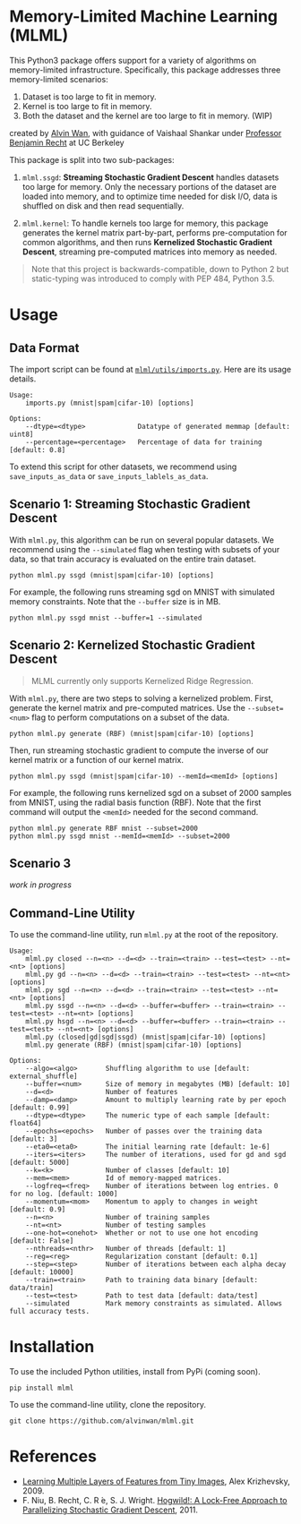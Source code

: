 # Memory-Limited Machine Learning (MLML)

This Python3 package offers support for a variety of algorithms on
memory-limited infrastructure. Specifically, this package addresses
three memory-limited scenarios:

1. Dataset is too large to fit in memory.
2. Kernel is too large to fit in memory.
3. Both the dataset and the kernel are too large to fit in memory. (WIP)

created by [Alvin Wan](http://alvinwan.com), with guidance of 
Vaishaal Shankar under 
[Professor Benjamin Recht](https://people.eecs.berkeley.edu/~brecht/) 
at UC Berkeley

This package is split into two sub-packages:

1. `mlml.ssgd`: **Streaming Stochastic Gradient Descent** handles 
datasets too large for memory. Only the necessary portions of 
the dataset are loaded into memory, and to optimize time needed for
disk I/O, data is shuffled on disk and then read sequentially.

2. `mlml.kernel`: To handle kernels too large for memory, this package
generates the kernel matrix part-by-part, performs pre-computation
for common algorithms, and then runs **Kernelized Stochastic Gradient
Descent**, streaming pre-computed matrices into memory as needed.

> Note that this project is backwards-compatible, down to Python 2 but
static-typing was introduced to comply with PEP 484, Python 3.5.

# Usage

## Data Format

The import script can be found at [`mlml/utils/imports.py`](https://github.com/alvinwan/mlml/blob/master/mlml/utils/imports.py). 
Here are its usage details.

    Usage:
        imports.py (mnist|spam|cifar-10) [options]

    Options:
        --dtype=<dtype>             Datatype of generated memmap [default: uint8]
        --percentage=<percentage>   Percentage of data for training [default: 0.8]

To extend this script for other datasets, we recommend using `save_inputs_as_data`
or `save_inputs_lablels_as_data`.

## Scenario 1: Streaming Stochastic Gradient Descent

With `mlml.py`, this algorithm can be run on several popular datasets.
We recommend using the `--simulated` flag when testing with subsets of
your data, so that train accuracy is evaluated on the entire train
dataset.

    python mlml.py ssgd (mnist|spam|cifar-10) [options]
    
For example, the following runs streaming sgd on MNIST with simulated 
memory constraints. Note that the `--buffer` size is in MB.

    python mlml.py ssgd mnist --buffer=1 --simulated

## Scenario 2: Kernelized Stochastic Gradient Descent

> MLML currently only supports Kernelized Ridge Regression.

With `mlml.py`, there are two steps to solving a kernelized problem.
First, generate the kernel matrix and pre-computed matrices. Use the
`--subset=<num>` flag to perform computations on a subset of the data.

    python mlml.py generate (RBF) (mnist|spam|cifar-10) [options]

Then, run streaming stochastic gradient to compute the inverse of
our kernel matrix or a function of our kernel matrix.

    python mlml.py ssgd (mnist|spam|cifar-10) --memId=<memId> [options] 

For example, the following runs kernelized sgd on a subset of 2000
samples from MNIST, using the radial basis function (RBF). Note that
the first command will output the `<memId>` needed for the second
command.

    python mlml.py generate RBF mnist --subset=2000
    python mlml.py ssgd mnist --memId=<memId> --subset=2000

## Scenario 3

*work in progress*

## Command-Line Utility

To use the command-line utility, run `mlml.py` at the root of the 
repository.

    Usage:
        mlml.py closed --n=<n> --d=<d> --train=<train> --test=<test> --nt=<nt> [options]
        mlml.py gd --n=<n> --d=<d> --train=<train> --test=<test> --nt=<nt> [options]
        mlml.py sgd --n=<n> --d=<d> --train=<train> --test=<test> --nt=<nt> [options]
        mlml.py ssgd --n=<n> --d=<d> --buffer=<buffer> --train=<train> --test=<test> --nt=<nt> [options]
        mlml.py hsgd --n=<n> --d=<d> --buffer=<buffer> --train=<train> --test=<test> --nt=<nt> [options]
        mlml.py (closed|gd|sgd|ssgd) (mnist|spam|cifar-10) [options]
        mlml.py generate (RBF) (mnist|spam|cifar-10) [options]
    
    Options:
        --algo=<algo>       Shuffling algorithm to use [default: external_shuffle]
        --buffer=<num>      Size of memory in megabytes (MB) [default: 10]
        --d=<d>             Number of features
        --damp=<damp>       Amount to multiply learning rate by per epoch [default: 0.99]
        --dtype=<dtype>     The numeric type of each sample [default: float64]
        --epochs=<epochs>   Number of passes over the training data [default: 3]
        --eta0=<eta0>       The initial learning rate [default: 1e-6]
        --iters=<iters>     The number of iterations, used for gd and sgd [default: 5000]
        --k=<k>             Number of classes [default: 10]
        --mem=<mem>         Id of memory-mapped matrices.
        --logfreq=<freq>    Number of iterations between log entries. 0 for no log. [default: 1000]
        --momentum=<mom>    Momentum to apply to changes in weight [default: 0.9]
        --n=<n>             Number of training samples
        --nt=<nt>           Number of testing samples
        --one-hot=<onehot>  Whether or not to use one hot encoding [default: False]
        --nthreads=<nthr>   Number of threads [default: 1]
        --reg=<reg>         Regularization constant [default: 0.1]
        --step=<step>       Number of iterations between each alpha decay [default: 10000]
        --train=<train>     Path to training data binary [default: data/train]
        --test=<test>       Path to test data [default: data/test]
        --simulated         Mark memory constraints as simulated. Allows full accuracy tests.

# Installation

To use the included Python utilities, install from PyPi (coming soon).

    pip install mlml

To use the command-line utility, clone the repository.

    git clone https://github.com/alvinwan/mlml.git

# References

- [Learning Multiple Layers of Features from Tiny Images](https://www.cs.toronto.edu/~kriz/learning-features-2009-TR.pdf), Alex Krizhevsky, 2009.
- F. Niu, B. Recht, C. R ́e, S. J. Wright. [Hogwild!: A Lock-Free Approach to Parallelizing Stochastic Gradient Descent](https://people.eecs.berkeley.edu/~brecht/papers/hogwildTR.pdf), 2011.
